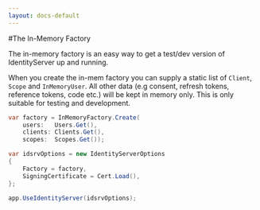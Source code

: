 ```yaml
---
layout: docs-default
---
```


#The In-Memory Factory

The in-memory factory is an easy way to get a test/dev version of IdentityServer up and running.

When you create the in-mem factory you can supply a static list of `Client`, `Scope` and `InMemoryUser`.
All other data (e.g consent, refresh tokens, reference tokens, code etc.) will be kept in memory only.
This is only suitable for testing and development.

```csharp
var factory = InMemoryFactory.Create(
    users:   Users.Get(),
    clients: Clients.Get(),
    scopes:  Scopes.Get());

var idsrvOptions = new IdentityServerOptions
{
    Factory = factory,
    SigningCertificate = Cert.Load(),
};

app.UseIdentityServer(idsrvOptions);
```